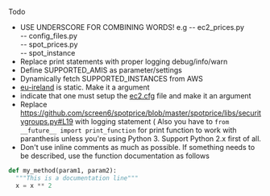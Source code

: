 
Todo
- USE UNDERSCORE FOR COMBINING WORDS! e.g
-- ec2_prices.py  
-- config_files.py  
-- spot_prices.py  
-- spot_instance  
- Replace print statements with proper logging debug/info/warn
- Define SUPPORTED_AMIS as parameter/settings
- Dynamically fetch SUPPORTED_INSTANCES from AWS
- [eu-ireland](https://github.com/screen6/spotprice/blob/master/spotprice/libs/ec2prices.py#L15)  is static. Make it a argument
- indicate that one must setup the [ec2.cfg](https://github.com/screen6/spotprice/blob/master/spotprice/libs/ec2.py#L10) file and make it an argument
- Replace https://github.com/screen6/spotprice/blob/master/spotprice/libs/securitygroups.py#L19 with logging statement ( Also you have to ```from __future__ import print_function``` for print function to work with paranthesis unless you're using Python 3. Support Python 2.x first of all.
- Don't use inline comments as much as possible. If something needs to be described, use the function documentation as follows


```python
def my_method(param1, param2):
  """This is a documentation line"""
  x = x ** 2
```
